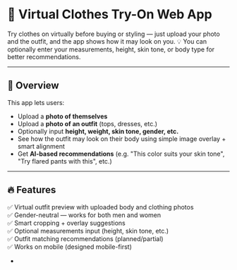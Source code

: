 # 👗 Virtual Clothes Try-On Web App

Try clothes on virtually before buying or styling — just upload your photo and the outfit, and the app shows how it may look on you. 💡 You can optionally enter your measurements, height, skin tone, or body type for better recommendations.

---

## 🧠 Overview

This app lets users:
- Upload a **photo of themselves**
- Upload a **photo of an outfit** (tops, dresses, etc.)
- Optionally input **height, weight, skin tone, gender, etc.**
- See how the outfit may look on their body using simple image overlay + smart alignment
- Get **AI-based recommendations** (e.g. "This color suits your skin tone", "Try flared pants with this", etc.)

---

## 🔥 Features

✅ Virtual outfit preview with uploaded body and clothing photos  
✅ Gender-neutral — works for both men and women  
✅ Smart cropping + overlay suggestions  
✅ Optional measurements input (height, skin tone, etc.)  
✅ Outfit matching recommendations (planned/partial)  
✅ Works on mobile (designed mobile-first)

-
